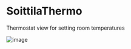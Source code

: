 # SoittilaThermo

Thermostat view for setting room temperatures

![image](https://user-images.githubusercontent.com/225116/215579314-4779c151-aae5-4bd8-bc33-daa1a081d20f.png)
